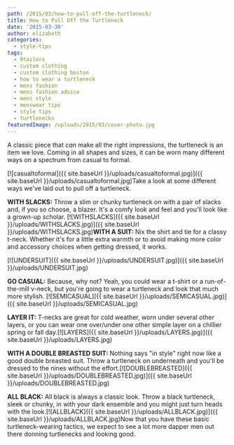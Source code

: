```yaml
---
path: /2015/03/how-to-pull-off-the-turtleneck/
title: How to Pull Off the Turtleneck
date: '2015-03-30'
author: elizabeth
categories:
  - style-tips
tags:
  - 9tailors
  - custom clothing
  - custom clothing boston
  - how to wear a turtleneck
  - mens fashion
  - mens fashion advice
  - mens style
  - menswear tips
  - style tips
  - turtlenecks
featuredImage: /uploads/2015/03/cover-photo.jpg
---
```

A classic piece that _can_ make all the right impressions, the turtleneck is an item we love. Coming in all shapes and sizes, it can be worn many different ways on a spectrum from casual to formal.

[![casualtoformal]({{ site.baseUrl }}/uploads/casualtoformal.jpg)]({{ site.baseUrl }}/uploads/casualtoformal.jpg)Take a look at some different ways we've laid out to pull off a turtleneck.

**WITH SLACKS:** Throw a slim or chunky turtleneck on with a pair of slacks and, if you so choose, a blazer. It's a comfy look and feel and you'll look like a grown-up scholar.
[![WITHSLACKS]({{ site.baseUrl }}/uploads/WITHSLACKS.jpg)]({{ site.baseUrl }}/uploads/WITHSLACKS.jpg)**WITH A SUIT:** Nix the shirt and tie for a classy t-neck. Whether it's for a little extra warmth or to avoid making more color and accessory choices when getting dressed, it works.

[![UNDERSUIT]({{ site.baseUrl }}/uploads/UNDERSUIT.jpg)]({{ site.baseUrl }}/uploads/UNDERSUIT.jpg)

**GO CASUAL:** Because, why not? Yeah, you could wear a t-shirt or a run-of-the-mill v-neck, but you're going to wear a turtleneck and look that much more stylish. [![SEMICASUAL]({{ site.baseUrl }}/uploads/SEMICASUAL.jpg)]({{ site.baseUrl }}/uploads/SEMICASUAL.jpg) 

**LAYER IT:** T-necks are great for cold weather, worn under several other layers, or you can wear one over/under one other simple layer on a chillier spring or fall day.[![LAYERS]({{ site.baseUrl }}/uploads/LAYERS.jpg)]({{ site.baseUrl }}/uploads/LAYERS.jpg)

**WITH A DOUBLE BREASTED SUIT:** Nothing says "in style" right now like a good double breasted suit. Throw a turtleneck on underneath and you'll be dressed to the nines without the effort.[![DOUBLEBREASTED]({{ site.baseUrl }}/uploads/DOUBLEBREASTED.jpg)]({{ site.baseUrl }}/uploads/DOUBLEBREASTED.jpg)

**ALL BLACK:** All black is always a classic look. Throw a black turtleneck, sleek or chunky, in with your dark ensemble and you might just turn heads with the look.[![ALLBLACK]({{ site.baseUrl }}/uploads/ALLBLACK.jpg)]({{ site.baseUrl }}/uploads/ALLBLACK.jpg)Now that you have these basic turtleneck-wearing tactics, we expect to see a lot more dapper men out there donning turtlenecks and looking good.